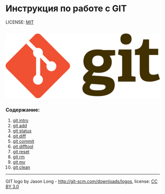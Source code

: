 # Инструкция по работе с GIT

LICENSE: [MIT](./licence.md)

![git-logo](./assets/git-logo.png)
---
### Содержание:
1. [git intro](./intro.md)
2. [git add](./add.md)
3. [git status](./status.md)
4. [git diff](./diff.md)
5. [git commit](./commit.md)
6. [git difftool](./difftool.md)
7. [git reset](./reset.md)
8. [git rm](./rm.md)
9. [git mv](./mv.md)
10. [git clean](./clean.md)

---
GIT logo by Jason Long - http://git-scm.com/downloads/logos,
license: [CC BY 3.0](https://creativecommons.org/licenses/by/3.0/)
